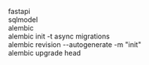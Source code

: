 fastapi \
sqlmodel \
alembic \
alembic init -t async migrations \
alembic revision --autogenerate -m "init" \
alembic upgrade head
